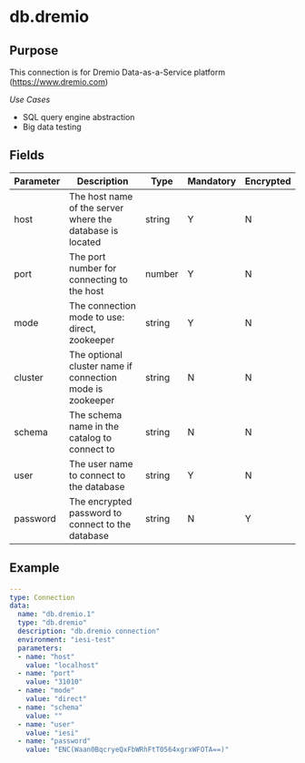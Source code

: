 # db.dremio
## Purpose
This connection is for Dremio Data-as-a-Service platform (https://www.dremio.com)

*Use Cases*
* SQL query engine abstraction
* Big data testing

## Fields
|Parameter|Description|Type|Mandatory|Encrypted|
|---------|-----------|----|---------|---------|
|host|The host name of the server where the database is located|string|Y|N|
|port|The port number for connecting to the host|number|Y|N|
|mode|The connection mode to use: direct, zookeeper|string|Y|N|        
|cluster|The optional cluster name if connection mode is zookeeper|string|N|N|
|schema|The schema name in the catalog to connect to|string|N|N|
|user|The user name to connect to the database|string|Y|N|       
|password|The encrypted password to connect to the database|string|N|Y|  
     
## Example 
```yaml
---
type: Connection
data:
  name: "db.dremio.1"
  type: "db.dremio"
  description: "db.dremio connection"
  environment: "iesi-test"
  parameters:
  - name: "host"
    value: "localhost"
  - name: "port"
    value: "31010"
  - name: "mode"
    value: "direct"
  - name: "schema"
    value: ""
  - name: "user"
    value: "iesi"
  - name: "password"
    value: "ENC(Waan0BqcryeQxFbWRhFtT0564xgrxWFOTA==)"
```
